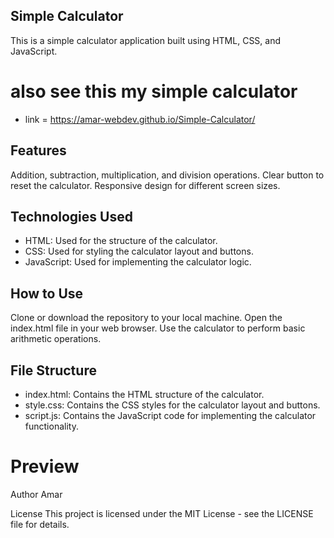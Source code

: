 ## Simple Calculator

This is a simple calculator application built using HTML, CSS, and JavaScript.

# also see this my simple calculator

* link = https://amar-webdev.github.io/Simple-Calculator/

## Features

Addition, subtraction, multiplication, and division operations.
Clear button to reset the calculator.
Responsive design for different screen sizes.

## Technologies Used

* HTML: Used for the structure of the calculator.
* CSS: Used for styling the calculator layout and buttons.
* JavaScript: Used for implementing the calculator logic.
  
## How to Use

Clone or download the repository to your local machine.
Open the index.html file in your web browser.
Use the calculator to perform basic arithmetic operations.

## File Structure

* index.html: Contains the HTML structure of the calculator.
* style.css: Contains the CSS styles for the calculator layout and buttons.
* script.js: Contains the JavaScript code for implementing the calculator functionality.

# Preview

Author
Amar

License
This project is licensed under the MIT License - see the LICENSE file for details.

